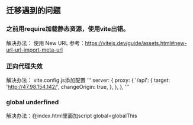 ## 迁移遇到的问题

### 之前用require加载静态资源，使用vite出错。

解决办法：
使用 New URL 参考：https://vitejs.dev/guide/assets.html#new-url-url-import-meta-url

### 正向代理失效 

解决办法：
vite.config.js添加配置
‘’‘
    server: {
        proxy: {
            '/api': {
                target: 'http://47.98.154.142/',
                changeOrigin: true,
            },
        },
    },
    ’‘’

### global underfined

解决办法：在index.html里面加script 
global=globalThis